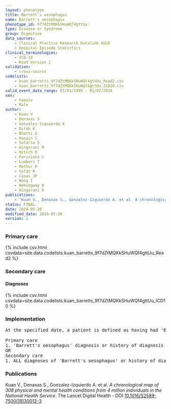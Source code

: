 ```yaml
---
layout: phenotype
title: Barrett's oesophagus
name: Barrett's oesophagus
phenotype_id: 9f7dZtMQKkSHuWQf4gttUu 
type: Disease or Syndrome
group: Digestive
data_sources: 
    - Clinical Practice Research Datalink GOLD
    - Hospital Episode Statistics
clinical_terminologies: 
    - ICD-10
    - Read Version 2
validation: 
    - cross-source
codelists: 
    - kuan_barretts_9f7dZtMQKkSHuWQf4gttUu_Read2.csv
    - kuan_barretts_9f7dZtMQKkSHuWQf4gttUu_ICD10.csv
valid_event_data_range: 01/01/1999 - 01/07/2016
sex: 
    - Female
    - Male
author: 
    - Kuan V
    - Denaxas S
    - Gonzalez-Izquierdo A
    - Direk K
    - Bhatti O
    - Husain S
    - Sutaria S
    - Hingorani M
    - Nitsch D
    - Parisinos C
    - Lumbers T
    - Mathur R
    - Sofat R
    - Casas JP
    - Wong I
    - Hemingway H
    - Hingorani A
publications: 
    - 'Kuan V., Denaxas S., Gonzalez-Izquierdo A. et al. A chronological map of 308 physical and mental health conditions from 4 million individuals in the National Health Service. The Lancet Digital Health - DOI: 10.1016/S2589-7500(19)30012-3' 
status: FINAL
date: 2019-05-20
modified_date: 2019-05-20
version: 1
---
```

### Primary care 
{% include csv.html csvdata=site.data.codelists.kuan_barretts_9f7dZtMQKkSHuWQf4gttUu_Read2 %}
### Secondary care 
#### Diagnoses 
{% include csv.html csvdata=site.data.codelists.kuan_barretts_9f7dZtMQKkSHuWQf4gttUu_ICD10 %}
### Implementation 
<pre>At the specified date, a patient is defined as having had 'Barrett's oesophagus' IF they meet the criteria for any of the following on or before the specified date. The earliest date on which the individual meets any of the following criteria on or before the specified date is defined as the first event date:

Primary care
1. 'Barrett's oesophagus' diagnosis or history of diagnosis during a consultation 
OR
Secondary care
1. ALL diagnoses of 'Barrett's oesophagus' or history of diagnosis during a hospitalization</pre> 
 
### Publications 
Kuan V., Denaxas S., Gonzalez-Izquierdo A. et al. _A chronological map of 308 physical and mental health conditions from 4 million individuals in the National Health Service_. The Lancet Digital Health - DOI <a href='https://www.thelancet.com/journals/landig/article/PIIS2589-7500(19)30012-3/fulltext'>10.1016/S2589-7500(19)30012-3</a>